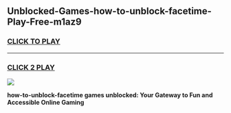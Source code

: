 
## Unblocked-Games-how-to-unblock-facetime-Play-Free-m1az9
<h3>
<a href="https://premium76.site?title=how-to-unblock-facetime&ref=21A">CLICK TO PLAY</a></h3>
<hr>

<h3>
<a href="https://premium76.site?title=how-to-unblock-facetime&ref=21A">CLICK 2 PLAY</a>
  
</h3>

<a href="https://premium76.site?title=how-to-unblock-facetime&ref=21A"><img src="https://clearcache.store/games.png"></a>


**how-to-unblock-facetime games unblocked: Your Gateway to Fun and Accessible Online Gaming**
